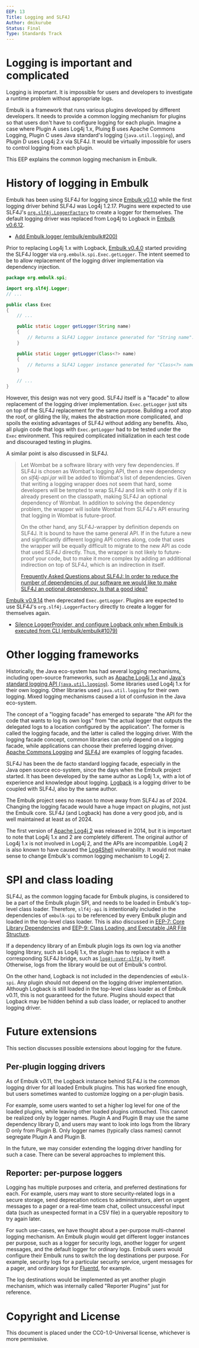 ```yaml
---
EEP: 13
Title: Logging and SLF4J
Author: dmikurube
Status: Final
Type: Standards Track
---
```


Logging is important and complicated
=====================================

Logging is important. It is impossible for users and developers to investigate a runtime problem without appropriate logs.

Embulk is a framework that runs various plugins developed by different developers. It needs to provide a common logging mechanism for plugins so that users don't have to configure logging for each plugin. Imagine a case where Plugin A uses Log4j 1.x, Pluing B uses Apache Commons Logging, Plugin C uses Java standard's logging (`java.util.logging`), and Plugin D uses Log4j 2.x via SLF4J. It would be virtually impossible for users to control logging from each plugin.

This EEP explains the common logging mechanism in Embulk.

History of logging in Embulk
=============================

Embulk has been using SLF4J for logging since [Embulk v0.1.0](https://github.com/embulk/embulk/blob/v0.1.0/build.gradle#L92) while the first logging driver behind SLF4J was Log4j 1.2.17. Plugins were expected to use SLF4J's [`org.slf4j.LoggerFactory`](https://www.slf4j.org/api/org/slf4j/LoggerFactory.html) to create a logger for themselves. The default logging driver was replaced from Log4j to Logback in [Embulk v0.6.12](https://github.com/embulk/embulk/releases/tag/v0.6.12).

* [Add Embulk.logger (embulk/embulk#200)](https://github.com/embulk/embulk/pull/200)

Prior to replacing Log4j 1.x with Logback, [Embulk v0.4.0](https://github.com/embulk/embulk/releases/tag/v0.4.0) started providing the SLF4J logger via `org.embulk.spi.Exec.getLogger`. The intent seemed to be to allow replacement of the logging driver implementation via dependency injection.

```java
package org.embulk.spi;

import org.slf4j.Logger;
// ...

public class Exec
{
    // ...

    public static Logger getLogger(String name)
    {
        // Returns a SLF4J Logger instance generated for "String name".
    }

    public static Logger getLogger(Class<?> name)
    {
        // Returns a SLF4J Logger instance generated for "Class<?> name".
    }

    // ...
}
```

However, this design was not very good. SLF4J itself is a "facade" to allow replacement of the logging driver implementation. `Exec.getLogger` just sits on top of the SLF4J replacement for the same purpose. Building a roof atop the roof, or gilding the lily, makes the abstraction more complicated, and spoils the existing advantages of SLF4J without adding any benefits. Also, all plugin code that logs with `Exec.getLogger` had to be tested under the `Exec` environment. This required complicated initialization in each test code and discouraged testing in plugins.

A similar point is also discussed in SLF4J.

> Let Wombat be a software library with very few dependencies. If SLF4J is chosen as Wombat's logging API, then a new dependency on _slf4j-api.jar_ will be added to Wombat's list of dependencies. Given that writing a logging wrapper does not seem that hard, some developers will be tempted to wrap SLF4J and link with it only if it is already present on the classpath, making SLF4J an optional dependency of Wombat. In addition to solving the dependency problem, the wrapper will isolate Wombat from SLF4J's API ensuring that logging in Wombat is future-proof.
>
> On the other hand, any SLF4J-wrapper by definition depends on SLF4J. It is bound to have the same general API. If in the future a new and significantly different logging API comes along, code that uses the wrapper will be equally difficult to migrate to the new API as code that used SLF4J directly. Thus, the wrapper is not likely to future-proof your code, but to make it more complex by adding an additional indirection on top of SLF4J, which is an indirection in itself.
>
> [Frequently Asked Questions about SLF4J: In order to reduce the number of dependencies of our software we would like to make SLF4J an optional dependency. Is that a good idea?](https://www.slf4j.org/faq.html#optional_dependency)

[Embulk v0.9.14](https://github.com/embulk/embulk/releases/tag/v0.9.14) then deprecated `Exec.getLogger`. Plugins are expected to use SLF4J's `org.slf4j.LoggerFactory` directly to create a logger for themselves again.

* [Silence LoggerProvider, and configure Logback only when Embulk is executed from CLI (embulk/embulk#1079)](https://github.com/embulk/embulk/pull/1079)

Other logging frameworks
=========================

Historically, the Java eco-system has had several logging mechanisms, including open-source frameworks, such as [Apache Log4j 1.x](https://logging.apache.org/log4j/1.x/) and [Java's standard logging API (`java.util.logging`)](https://docs.oracle.com/javase/8/docs/api/java/util/logging/Logger.html). Some libraries used Log4j 1.x for their own logging. Other libraries used `java.util.logging` for their own logging. Mixed logging mechanisms caused a lot of confusion in the Java eco-system.

The concept of a "logging facade" has emerged to separate "the API for the code that wants to log its own logs" from "the actual logger that outputs the delegated logs to a location configured by the application". The former is called the logging facade, and the latter is called the logging driver. With the logging facade concept, common libraries can only depend on a logging facade, while applications can choose their preferred logging driver. [Apache Commons Logging](https://commons.apache.org/proper/commons-logging/) and [SLF4J](https://www.slf4j.org/) are examples of logging facades.

SLF4J has been the de facto standard logging facade, especially in the Java open source eco-system, since the days when the Embulk project started. It has been developed by the same author as Log4j 1.x, with a lot of experience and knowledge about logging. [Logback](https://logback.qos.ch/) is a logging driver to be coupled with SLF4J, also by the same author.

The Embulk project sees no reason to move away from SLF4J as of 2024. Changing the logging facade would have a huge impact on plugins, not just the Embulk core. SLF4J (and Logback) has done a very good job, and is well maintained at least as of 2024.

The first version of [Apache Log4j 2](https://logging.apache.org/log4j/2.x/) was released in 2014, but it is important to note that Log4j 1.x and 2 are completely different. The original author of Log4j 1.x is not involved in Log4j 2, and the APIs are incompatible. Log4j 2 is also known to have caused the [Log4Shell](https://logging.apache.org/log4j/2.x/security.html#CVE-2021-44228) vulnerability. It would not make sense to change Embulk's common logging mechanism to Log4j 2.

SPI and class loading
======================

SLF4J, as the common logging facade for Embulk plugins, is considered to be a part of the Embulk plugin SPI, and needs to be loaded in Embulk's top-level class loader. Therefore, `slf4j-api` is intentionally included in the dependencies of `embulk-spi` to be referenced by every Embulk plugin and loaded in the top-level class loader. This is also discussed in [EEP-7: Core Library Dependencies](./eep-0007.md) and [EEP-9: Class Loading, and Executable JAR File Structure](./eep-0009.md).

If a dependency library of an Embulk plugin logs its own log via another logging library, such as Log4j 1.x, the plugin has to replace it with a corresponding SLF4J bridge, such as [`log4j-over-slf4j`](https://www.slf4j.org/legacy.html#log4j-over-slf4j), by itself. Otherwise, logs from the library would be out of Embulk's control.

On the other hand, Logback is not included in the dependencies of `embulk-spi`. Any plugin should not depend on the logging driver implementation. Although Logback is still loaded in the top-level class loader as of Embulk v0.11, this is not guaranteed for the future. Plugins should expect that Logback may be hidden behind a sub class loader, or replaced to another logging driver.

Future extensions
==================

This section discusses possible extensions about logging for the future.

Per-plugin logging drivers
---------------------------

As of Embulk v0.11, the Logback instance behind SLF4J is the common logging driver for all loaded Embulk plugins. This has worked fine enough, but users sometimes wanted to customize logging on a per-plugin basis.

For example, some users wanted to set a higher log level for one of the loaded plugins, while leaving other loaded plugins untouched. This cannot be realized only by logger names. Plugin A and Plugin B may use the same dependency library D, and users may want to look into logs from the library D only from Plugin B. Only logger names (typically class names) cannot segregate Plugin A and Plugin B.

In the future, we may consider extending the logging driver handling for such a case. There can be several approaches to implement this.

Reporter: per-purpose loggers
------------------------------

Logging has multiple purposes and criteria, and preferred destinations for each. For example, users may want to store security-related logs in a secure storage, send deprecation notices to administrators, alert on urgent messages to a pager or a real-time team chat, collect unsuccessful input data (such as unexpected format in a CSV file) in a queryable repository to try again later.

For such use-cases, we have thought about a per-purpose multi-channel logging mechanism. An Embulk plugin would get different logger instances per purpose, such as a logger for security logs, another logger for urgent messages, and the default logger for ordinary logs. Embulk users would configure their Embulk runs to switch the log destinations per purpose. For example, security logs for a particular security service, urgent messages for a pager, and ordinary logs for [Fluentd](https://www.fluentd.org/), for example.

The log destinations would be implemented as yet another plugin mechanism, which was internally called "Reporter Plugins" just for reference.

Copyright and License
======================

This document is placed under the CC0-1.0-Universal license, whichever is more permissive.
